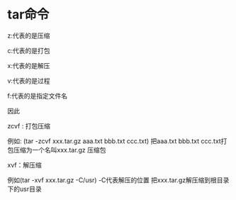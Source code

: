# tar命令

z:代表的是压缩

c:代表的是打包

x:代表的是解压

v:代表的是过程

f:代表的是指定文件名

因此

zcvf :  打包压缩   

例如: (tar  -zcvf  xxx.tar.gz  aaa.txt  bbb.txt  ccc.txt)  把aaa.txt  bbb.txt  ccc.txt打包压缩为一个名叫xxx.tar.gz 压缩包

xvf：解压缩

例如(tar -xvf  xxx.tar.gz  -C/usr)  -C代表解压的位置 把xxx.tar.gz解压缩到根目录下的usr目录

